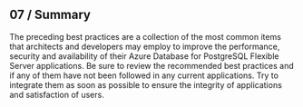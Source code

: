 ## 07 / Summary

The preceding best practices are a collection of the most common items that architects and developers may employ to improve the performance, security and availability of their Azure Database for PostgreSQL Flexible Server applications. Be sure to review the recommended best practices and if any of them have not been followed in any current applications. Try to integrate them as soon as possible to ensure the integrity of applications and satisfaction of users.
